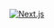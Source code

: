 [![Next.js](https://assets.zeit.co/image/upload/v1538361091/repositories/next-js/next-js.png)](https://nextjs.org)